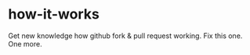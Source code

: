 how-it-works
============

Get new knowledge how github fork & pull request working.
Fix this one.
One more.
